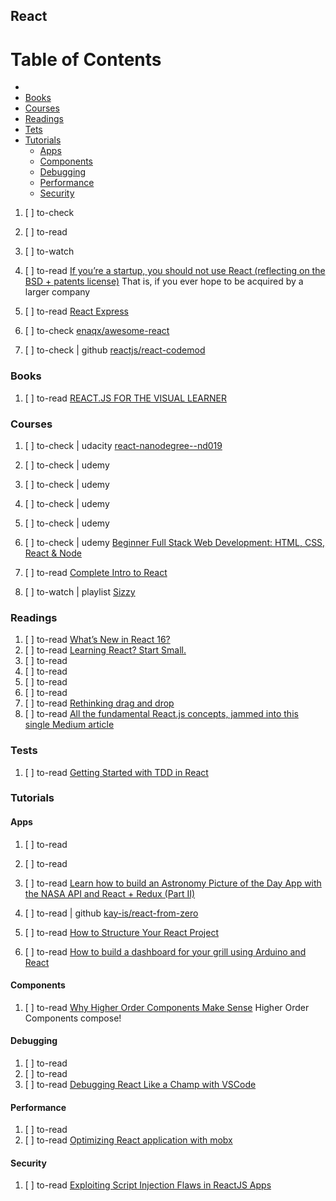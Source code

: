 ## React

# Table of Contents
<!-- MarkdownTOC depth=4 -->
  - [](#)
  - [Books](#books)
  - [Courses](#courses)
  - [Readings](#readings)
  - [Tets](#tests)
  - [Tutorials](#tutorials)
    - [Apps](#apps)
    - [Components](#components)
    - [Debugging](#debugging)
    - [Performance](#performance)
    - [Security](#security)
<!-- /MarkdownTOC -->

  1. [ ] to-check []()
  1. [ ] to-read []()
  1. [ ] to-watch []()

  1. [ ] to-read [If you’re a startup, you should not use React (reflecting on the BSD + patents license)](https://medium.com/@raulk/if-youre-a-startup-you-should-not-use-react-reflecting-on-the-bsd-patents-license-b049d4a67dd2) That is, if you ever hope to be acquired by a larger company

  1. [ ] to-read [React Express](http://www.react.express/)
  1. [ ] to-check [enaqx/awesome-react](https://github.com/enaqx/awesome-react)
  1. [ ] to-check | github [reactjs/react-codemod](https://github.com/reactjs/react-codemod)

### Books

  1. [ ] to-read [REACT.JS FOR THE VISUAL LEARNER](http://react.codingartist.io/)

### Courses

  1. [ ] to-check | udacity [react-nanodegree--nd019](https://br.udacity.com/course/react-nanodegree--nd019/)

  1. [ ] to-check | udemy []()
  1. [ ] to-check | udemy []()
  1. [ ] to-check | udemy []()
  1. [ ] to-check | udemy []()
  1. [ ] to-check | udemy [Beginner Full Stack Web Development: HTML, CSS, React & Node](https://www.udemy.com/ultimate-web/learn/v4/overview)

  1. [ ] to-read [Complete Intro to React](https://btholt.github.io/complete-intro-to-react/page/landing/)
  1. [ ] to-watch | playlist [Sizzy](https://www.youtube.com/playlist?list=PLeRG3Z4BGWXR1yE8176LxtAj0Xyb_VI7L)

### Readings

  1. [ ] to-read [What’s New in React 16?](https://www.sitepoint.com/react-16-new-features/)
  1. [ ] to-read [Learning React? Start Small.](https://dev.to/dceddia/learning-react-start-small)
  1. [ ] to-read []()
  1. [ ] to-read []()
  1. [ ] to-read []()
  1. [ ] to-read []()
  1. [ ] to-read [Rethinking drag and drop](https://medium.com/@alexandereardon/rethinking-drag-and-drop-d9f5770b4e6b)
  1. [ ] to-read [All the fundamental React.js concepts, jammed into this single Medium article](https://medium.freecodecamp.org/all-the-fundamental-react-js-concepts-jammed-into-this-single-medium-article-c83f9b53eac2)

### Tests

  1. [ ] to-read [Getting Started with TDD in React](https://semaphoreci.com/community/tutorials/getting-started-with-tdd-in-react)
  
### Tutorials

#### Apps

  1. [ ] to-read []()
  1. [ ] to-read []()
  1. [ ] to-read [Learn how to build an Astronomy Picture of the Day App with the NASA API and React + Redux (Part II)](https://medium.freecodecamp.org/learn-how-to-build-astronomy-picture-of-the-day-app-with-nasa-api-and-react-redux-part-ii-83f15970d0e3)


  1. [ ] to-read | github [kay-is/react-from-zero](https://github.com/kay-is/react-from-zero)

  1. [ ] to-read [How to Structure Your React Project](https://daveceddia.com/react-project-structure)
  1. [ ] to-read [How to build a dashboard for your grill using Arduino and React](https://medium.freecodecamp.org/how-to-build-a-dashboard-for-your-grill-using-arduino-and-react-425fb8d57ffe)

#### Components

  1. [ ] to-read [Why Higher Order Components Make Sense](https://medium.com/javascript-inside/why-higher-order-components-make-sense-fe4145b4e305) Higher Order Components compose!

#### Debugging

  1. [ ] to-read []()
  1. [ ] to-read []()
  1. [ ] to-read [Debugging React Like a Champ with VSCode](https://hackernoon.com/debugging-react-like-a-champ-with-vscode-66281760037)

#### Performance

  1. [ ] to-read []()
  1. [ ] to-read [Optimizing React application with mobx](https://blog.lavrton.com/optimizing-react-application-with-mobx-f101785379d9)

#### Security

  1. [ ] to-read [Exploiting Script Injection Flaws in ReactJS Apps](https://medium.com/@muellerberndt/exploiting-script-injection-flaws-in-reactjs-883fb1fe36c1)
